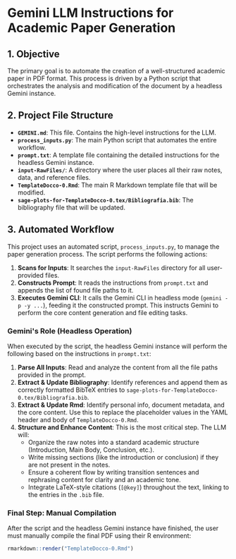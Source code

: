 # Gemini LLM Instructions for Academic Paper Generation

## 1. Objective

The primary goal is to automate the creation of a well-structured academic paper in PDF format. This process is driven by a Python script that orchestrates the analysis and modification of the document by a headless Gemini instance.

## 2. Project File Structure

- **`GEMINI.md`**: This file. Contains the high-level instructions for the LLM.
- **`process_inputs.py`**: The main Python script that automates the entire workflow.
- **`prompt.txt`**: A template file containing the detailed instructions for the headless Gemini instance.
- **`input-RawFiles/`**: A directory where the user places all their raw notes, data, and reference files.
- **`TemplateDocco-0.Rmd`**: The main R Markdown template file that will be modified.
- **`sage-plots-for-TemplateDocco-0.tex/Bibliografia.bib`**: The bibliography file that will be updated.

## 3. Automated Workflow

This project uses an automated script, `process_inputs.py`, to manage the paper generation process. The script performs the following actions:

1.  **Scans for Inputs**: It searches the `input-RawFiles` directory for all user-provided files.
2.  **Constructs Prompt**: It reads the instructions from `prompt.txt` and appends the list of found file paths to it.
3.  **Executes Gemini CLI**: It calls the Gemini CLI in headless mode (`gemini -p -y ...`), feeding it the constructed prompt. This instructs Gemini to perform the core content generation and file editing tasks.

### Gemini's Role (Headless Operation)

When executed by the script, the headless Gemini instance will perform the following based on the instructions in `prompt.txt`:

1.  **Parse All Inputs**: Read and analyze the content from all the file paths provided in the prompt.
2.  **Extract & Update Bibliography**: Identify references and append them as correctly formatted BibTeX entries to `sage-plots-for-TemplateDocco-0.tex/Bibliografia.bib`.
3.  **Extract & Update Rmd**: Identify personal info, document metadata, and the core content. Use this to replace the placeholder values in the YAML header and body of `TemplateDocco-0.Rmd`.
4.  **Structure and Enhance Content**: This is the most critical step. The LLM will:
    -   Organize the raw notes into a standard academic structure (Introduction, Main Body, Conclusion, etc.).
    -   Write missing sections (like the introduction or conclusion) if they are not present in the notes.
    -   Ensure a coherent flow by writing transition sentences and rephrasing content for clarity and an academic tone.
    -   Integrate LaTeX-style citations (`[@key]`) throughout the text, linking to the entries in the `.bib` file.

### Final Step: Manual Compilation

After the script and the headless Gemini instance have finished, the user must manually compile the final PDF using their R environment:

```R
rmarkdown::render("TemplateDocco-0.Rmd")
```
```
